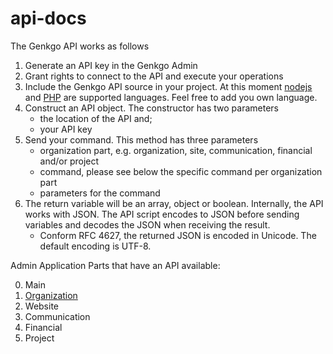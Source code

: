 api-docs
========

The Genkgo API works as follows

1. Generate an API key in the Genkgo Admin
2. Grant rights to connect to the API and execute your operations
3. Include the Genkgo API source in your project. At this moment [nodejs](https://www.github.com/genkgo/api-nodejs) and [PHP](https://www.github.com/genkgo/api-php) are supported languages. Feel free to add you own language.
4. Construct an API object. The constructor has two parameters
	- the location of the API and;
	- your API key
5. Send your command. This method has three parameters
	- organization part, e.g. organization, site, communication, financial and/or project
	- command, please see below the specific command per organization part
	- parameters for the command
6. The return variable will be an array, object or boolean. Internally, the API works with JSON. The API script encodes to JSON before sending variables and decodes the JSON when receiving the result.
	- Conform RFC 4627, the returned JSON is encoded in Unicode. The default encoding is UTF-8.
	
Admin Application Parts that have an API available:

0. Main
1. [Organization](organization.md)
2. Website
3. Communication
4. Financial
5. Project